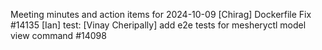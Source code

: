 Meeting minutes and action items for 2024-10-09
[Chirag]  Dockerfile Fix #14135
                    [Ian]  test: 
[Vinay Cheripally] add e2e tests for mesheryctl model view command #14098
